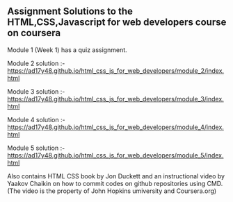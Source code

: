 ## Assignment Solutions to the HTML,CSS,Javascript for web developers course on coursera

Module 1 (Week 1) has a quiz assignment.

Module 2 solution :- https://ad17y48.github.io/html_css_js_for_web_developers/module_2/index.html

Module 3 solution :- https://ad17y48.github.io/html_css_js_for_web_developers/module_3/index.html

Module 4 solution :- https://ad17y48.github.io/html_css_js_for_web_developers/module_4/index.html

Module 5 solution :- https://ad17y48.github.io/html_css_js_for_web_developers/module_5/index.html

Also contains HTML CSS book by Jon Duckett and an instructional video by Yaakov Chaikin on how to commit codes on github repositories using CMD. 
(The video is the property of John Hopkins umiversity and Coursera.org)
